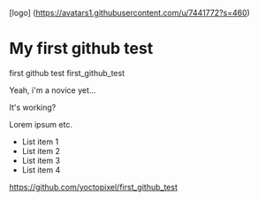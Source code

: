 [logo] (https://avatars1.githubusercontent.com/u/7441772?s=460)

# My first github test

first github test
first_github_test

Yeah, i'm a novice yet...

It's working?

Lorem ipsum etc.

* List item 1
* List item 2
* List item 3
* List item 4

https://github.com/yoctopixel/first_github_test

